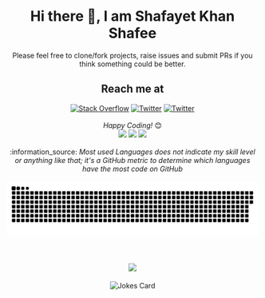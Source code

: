 <div align="center">
<h1> Hi there 👋, I am Shafayet Khan Shafee </h1>
</div>

<div align="center">
Please feel free to clone/fork projects, raise issues and submit PRs if you think something could be better. <br>
<h2> Reach me at </h2>
<a href="https://stackoverflow.com/users/10858321"><img src="https://img.shields.io/badge/-Stackoverflow-FE7A16?logo=stack-overflow&logoColor=white" alt="Stack Overflow"/></a>
<a href="https://twitter.com/shafayet_shafee"><img src="https://img.shields.io/badge/Twitter-%231DA1F2.svg?logo=Twitter&logoColor=white" alt="Twitter"/></a>
<a href="mailto:sshafee@isrt.ac.bd"><img src="https://img.shields.io/badge/Gmail-D14836?style=flat&logo=gmail&logoColor=white" alt="Twitter"/></a>
<br>
<br>
<i>Happy Coding!</i> 😊
</div>


<div align="center">
  <img height="50%" width="auto" src ="https://github-readme-stats.vercel.app/api?username=shafayetShafee&theme=graywhite&hide_border=true&include_all_commits=false&count_private=false&show_icons=true">
  <img height="50%" width="auto" src ="https://github-readme-stats.vercel.app/api/top-langs/?username=shafayetShafee&theme=graywhite&hide_border=true&layout=compact&langs_count=8&hide=jupyter%20notebook,html">
  <img src ="https://github-readme-streak-stats.herokuapp.com/?user=shafayetShafee&theme=graywhite&hide_border=true">
  <br>
  <br>
:information_source: <i>Most used Languages does not indicate my skill level or anything like that; it's a GitHub metric to determine which languages have the most code on GitHub</i>
</div>

<br>

<div  align='center'>
<picture>
  <source media="(prefers-color-scheme: dark)" srcset="https://raw.githubusercontent.com/shafayetShafee/shafayetShafee/output/github-contribution-grid-snake-dark.svg" />
  <source media="(prefers-color-scheme: light)" srcset="https://raw.githubusercontent.com/shafayetShafee/shafayetShafee/output/github-contribution-grid-snake.svg" />
  <img alt="github-snake" src="https://raw.githubusercontent.com/shafayetShafee/shafayetShafee/output/github-contribution-grid-snake.svg" />
</picture>
</div>

<br>

<div align="center">
  <br>
  <br>
  <img height="50%" width="auto" src ="https://quotes-github-readme.vercel.app/api?type=horizontal&theme=graywhite"> <br> <br>
  <img height="50%" width="auto" src="https://readme-jokes.vercel.app/api?theme=graywhite" alt="Jokes Card">
</div>

